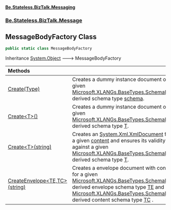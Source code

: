 #### [Be.Stateless.BizTalk.Messaging](README.md 'README')
### [Be.Stateless.BizTalk.Message](Be.Stateless.BizTalk.Message.md 'Be.Stateless.BizTalk.Message')

## MessageBodyFactory Class

```csharp
public static class MessageBodyFactory
```

Inheritance [System.Object](https://docs.microsoft.com/en-us/dotnet/api/System.Object 'System.Object') &#129106; MessageBodyFactory

| Methods | |
| :--- | :--- |
| [Create(Type)](MessageBodyFactory.Create(Type).md 'Be.Stateless.BizTalk.Message.MessageBodyFactory.Create(System.Type)') | Creates a dummy instance document of a given [Microsoft.XLANGs.BaseTypes.SchemaBase](https://docs.microsoft.com/en-us/dotnet/api/Microsoft.XLANGs.BaseTypes.SchemaBase 'Microsoft.XLANGs.BaseTypes.SchemaBase')-derived schema type [schema](MessageBodyFactory.Create(Type).md#Be.Stateless.BizTalk.Message.MessageBodyFactory.Create(System.Type).schema 'Be.Stateless.BizTalk.Message.MessageBodyFactory.Create(System.Type).schema'). |
| [Create&lt;T&gt;()](MessageBodyFactory.Create_T_().md 'Be.Stateless.BizTalk.Message.MessageBodyFactory.Create<T>()') | Creates a dummy instance document of a given [Microsoft.XLANGs.BaseTypes.SchemaBase](https://docs.microsoft.com/en-us/dotnet/api/Microsoft.XLANGs.BaseTypes.SchemaBase 'Microsoft.XLANGs.BaseTypes.SchemaBase')-derived schema type [T](MessageBodyFactory.Create_T_().md#Be.Stateless.BizTalk.Message.MessageBodyFactory.Create_T_().T 'Be.Stateless.BizTalk.Message.MessageBodyFactory.Create<T>().T'). |
| [Create&lt;T&gt;(string)](MessageBodyFactory.Create_T_(string).md 'Be.Stateless.BizTalk.Message.MessageBodyFactory.Create<T>(string)') | Creates an [System.Xml.XmlDocument](https://docs.microsoft.com/en-us/dotnet/api/System.Xml.XmlDocument 'System.Xml.XmlDocument') from a given [content](MessageBodyFactory.Create_T_(string).md#Be.Stateless.BizTalk.Message.MessageBodyFactory.Create_T_(string).content 'Be.Stateless.BizTalk.Message.MessageBodyFactory.Create<T>(string).content') and ensures its validity against a given [Microsoft.XLANGs.BaseTypes.SchemaBase](https://docs.microsoft.com/en-us/dotnet/api/Microsoft.XLANGs.BaseTypes.SchemaBase 'Microsoft.XLANGs.BaseTypes.SchemaBase')-derived schema type [T](MessageBodyFactory.Create_T_(string).md#Be.Stateless.BizTalk.Message.MessageBodyFactory.Create_T_(string).T 'Be.Stateless.BizTalk.Message.MessageBodyFactory.Create<T>(string).T'). |
| [CreateEnvelope&lt;TE,TC&gt;(string)](MessageBodyFactory.CreateEnvelope_TE,TC_(string).md 'Be.Stateless.BizTalk.Message.MessageBodyFactory.CreateEnvelope<TE,TC>(string)') | Creates a envelope document with content for a given [Microsoft.XLANGs.BaseTypes.SchemaBase](https://docs.microsoft.com/en-us/dotnet/api/Microsoft.XLANGs.BaseTypes.SchemaBase 'Microsoft.XLANGs.BaseTypes.SchemaBase')-derived envelope schema type [TE](MessageBodyFactory.CreateEnvelope_TE,TC_(string).md#Be.Stateless.BizTalk.Message.MessageBodyFactory.CreateEnvelope_TE,TC_(string).TE 'Be.Stateless.BizTalk.Message.MessageBodyFactory.CreateEnvelope<TE,TC>(string).TE') and [Microsoft.XLANGs.BaseTypes.SchemaBase](https://docs.microsoft.com/en-us/dotnet/api/Microsoft.XLANGs.BaseTypes.SchemaBase 'Microsoft.XLANGs.BaseTypes.SchemaBase')-derived content schema type [TC](MessageBodyFactory.CreateEnvelope_TE,TC_(string).md#Be.Stateless.BizTalk.Message.MessageBodyFactory.CreateEnvelope_TE,TC_(string).TC 'Be.Stateless.BizTalk.Message.MessageBodyFactory.CreateEnvelope<TE,TC>(string).TC') . |

